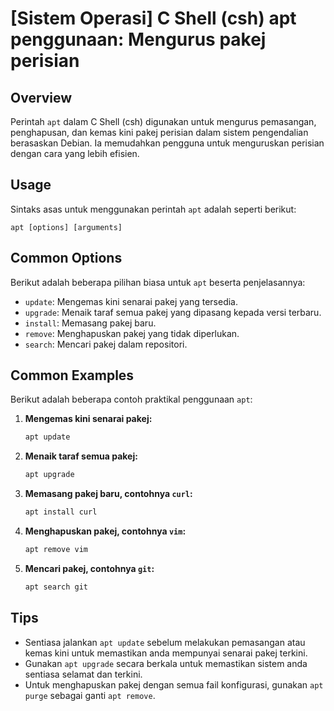 # [Sistem Operasi] C Shell (csh) apt penggunaan: Mengurus pakej perisian

## Overview
Perintah `apt` dalam C Shell (csh) digunakan untuk mengurus pemasangan, penghapusan, dan kemas kini pakej perisian dalam sistem pengendalian berasaskan Debian. Ia memudahkan pengguna untuk menguruskan perisian dengan cara yang lebih efisien.

## Usage
Sintaks asas untuk menggunakan perintah `apt` adalah seperti berikut:

```
apt [options] [arguments]
```

## Common Options
Berikut adalah beberapa pilihan biasa untuk `apt` beserta penjelasannya:

- `update`: Mengemas kini senarai pakej yang tersedia.
- `upgrade`: Menaik taraf semua pakej yang dipasang kepada versi terbaru.
- `install`: Memasang pakej baru.
- `remove`: Menghapuskan pakej yang tidak diperlukan.
- `search`: Mencari pakej dalam repositori.

## Common Examples
Berikut adalah beberapa contoh praktikal penggunaan `apt`:

1. **Mengemas kini senarai pakej:**
   ```bash
   apt update
   ```

2. **Menaik taraf semua pakej:**
   ```bash
   apt upgrade
   ```

3. **Memasang pakej baru, contohnya `curl`:**
   ```bash
   apt install curl
   ```

4. **Menghapuskan pakej, contohnya `vim`:**
   ```bash
   apt remove vim
   ```

5. **Mencari pakej, contohnya `git`:**
   ```bash
   apt search git
   ```

## Tips
- Sentiasa jalankan `apt update` sebelum melakukan pemasangan atau kemas kini untuk memastikan anda mempunyai senarai pakej terkini.
- Gunakan `apt upgrade` secara berkala untuk memastikan sistem anda sentiasa selamat dan terkini.
- Untuk menghapuskan pakej dengan semua fail konfigurasi, gunakan `apt purge` sebagai ganti `apt remove`.